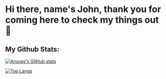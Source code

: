 # Hi there, name's John, thank you for coming here to check my things out 👋

## My Github Stats: 
[![Anurag's GitHub stats](https://github-readme-stats.vercel.app/api?username=johnwalker189&theme=onedark)](https://github.com/johnwalker1189/github-readme-stats)

[![Top Langs](https://github-readme-stats.vercel.app/api/top-langs/?username=johnwalker189&layout=compact&theme=onedark)](https://github.com/johnwalker189/github-readme-stats)
